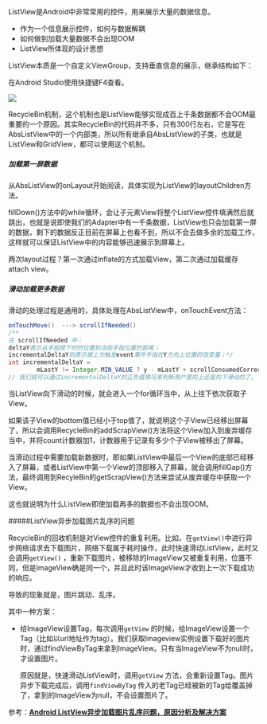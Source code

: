 ListView是Android中非常常用的控件，用来展示大量的数据信息。

- 作为一个信息展示控件，如何与数据解耦
- 如何做到加载大量数据不会出现OOM
- ListView所体现的设计思想



ListView本质是一个自定义ViewGroup，支持垂直信息的展示，继承结构如下：

在Android Studio使用快捷键F4查看。

![](F:\gitbook\images\listview.JPG)



RecycleBin机制，这个机制也是ListView能够实现成百上千条数据都不会OOM最重要的一个原因。其实RecycleBin的代码并不多，只有300行左右，它是写在AbsListView中的一个内部类，所以所有继承自AbsListView的子类，也就是ListView和GridView，都可以使用这个机制。

##### 加载第一屏数据

从AbsListView的onLayout开始阅读，具体实现为ListView的layoutChildren方法。

fillDown()方法中的while循环，会让子元素View将整个ListView控件填满然后就跳出，也就是说即使我们的Adapter中有一千条数据，ListView也只会加载第一屏的数据，剩下的数据反正目前在屏幕上也看不到，所以不会去做多余的加载工作，这样就可以保证ListView中的内容能够迅速展示到屏幕上。



两次layout过程？第一次通过inflate的方式加载View，第二次通过加载缓存attach view。

##### 滑动加载更多数据

滑动的处理过程是通用的，具体处理在AbsListView中，onTouchEvent方法：

```java
onTouchMove()  ---> scrollIfNeeded()
/**
在 scrollIfNeeded 中：
deltaY表示从手指按下时的位置到当前手指位置的距离；
incrementalDeltaY则表示据上次触发event事件手指在Y方向上位置的改变量；*/
int incrementalDeltaY =
        mLastY != Integer.MIN_VALUE ? y - mLastY + scrollConsumedCorrection : deltaY;
// 我们就可以通过incrementalDeltaY的正负值情况来判断用户是向上还是向下滑动的了。
```

当ListView向下滑动的时候，就会进入一个for循环当中，从上往下依次获取子View。

如果该子View的bottom值已经小于top值了，就说明这个子View已经移出屏幕了，所以会调用RecycleBin的addScrapView()方法将这个View加入到废弃缓存当中，并将count计数器加1，计数器用于记录有多少个子View被移出了屏幕。

当滑动过程中需要加载新数据时，即如果ListView中最后一个View的底部已经移入了屏幕，或者ListView中第一个View的顶部移入了屏幕，就会调用fillGap()方法，最终调用到RecyleBin的getScrapView()方法来尝试从废弃缓存中获取一个View。

这也就说明为什么ListView即使加载再多的数据也不会出现OOM。

#####ListView异步加载图片乱序的问题

RecycleBin的回收机制是对View控件的重复利用。比如，在`getView()`中进行异步网络请求去下载图片，网络下载属于耗时操作，此时快速滑动ListView，此时又会调用`getView()` ，重新下载图片，被移除的ImageView又被重复利用，位置不同，但是ImageView确是同一个，并且此时该ImageView才收到上一次下载成功的响应。

导致的现象就是，图片跳动、乱序。

其中一种方案：

* 给ImageView设置Tag，每次调用`getView` 的时候，给ImageView设置一个Tag（比如以url地址作为tag）。我们获取Imageview实例设置下载好的图片时，通过findViewByTag来拿到ImageView。只有当ImageView不为null时，才设置图片。

  原因就是，快速滑动ListView时，调用`getView` 方法，会重新设置Tag。图片异步下载完成后，调用`findViewByTag` 传入的老Tag已经被新的Tag给覆盖掉了，拿到的ImageView为null，不会设置图片了。

参考：[**Android ListView异步加载图片乱序问题，原因分析及解决方案**](http://blog.csdn.net/guolin_blog/article/details/45586553) 